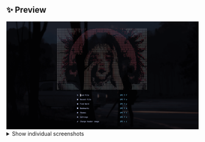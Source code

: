 ## ✨ Preview

<div align="center">
  <img src="screenshots/ascii_preview.gif" alt="ascii gif preview"/>
</div>

<details><summary>Show individual screenshots</summary>

<div align="center">
  <table>
    <tr>
      <td align="center"><img src="screenshots/abstract_portrait.png"/><br/><sub><b>abstract_portrait</b></sub></td>
      <td align="center"><img src="screenshots/blue_bubblegum.png"/><br/><sub><b>blue_bubblegum</b></sub></td>
      <td align="center"><img src="screenshots/calm_eyes.png"/><br/><sub><b>calm_eyes</b></sub></td>
    </tr>
    <tr>
      <td align="center"><img src="screenshots/color_eyes.png"/><br/><sub><b>color_eyes</b></sub></td>
      <td align="center"><img src="screenshots/girl_bandaged_eyes.png"/><br/><sub><b>girl_bandaged_eyes</b></sub></td>
      <td align="center"><img src="screenshots/red_jpa.png"/><br/><sub><b>red_jpa</b></sub></td>
    </tr>
  </table>
</div>
</details>
